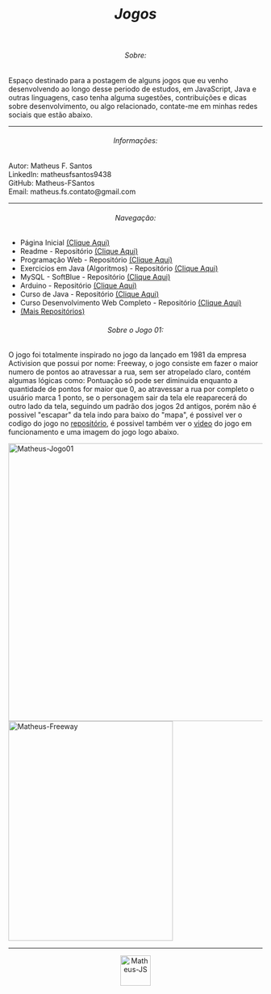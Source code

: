 <header>
  <h1 align="center"><em>Jogos</em></h1>
</header>

<section>
  <h6 align="center">Sobre:</h6>
  <p>
    Espaço destinado para a postagem de alguns jogos que eu venho desenvolvendo ao longo desse periodo de estudos, em JavaScript, Java e outras linguagens, caso tenha alguma sugestões, contribuições e dicas sobre desenvolvimento, ou algo relacionado, contate-me em minhas redes sociais que estão abaixo.
    
<hr>

<section>
  <h6 align="center">Informações:</h6>
  <p>
      Autor: Matheus F. Santos<br>
      LinkedIn: matheusfsantos9438<br>
      GitHub: Matheus-FSantos<br/>
      Email: matheus.fs.contato@gmail.com<br>
      
  </p>
</section>

<hr>

<section>
  <h6 align="center">Navegação:</h6>
  <nav>
    <ul>
      <li>Página Inicial <a href="https://github.com/Matheus-FSantos" target="_blank">(Clique Aqui)</a></li>
      <li>Readme - Repositório <a href="https://github.com/Matheus-FSantos/Matheus-FSantos" target="_blank">(Clique Aqui)</a></li> 
      <li>Programação Web - Repositório <a href="https://github.com/Matheus-FSantos/SENAC-PWA107-1142496616-Matheus" target="_blank">(Clique Aqui)</a></li>
      <li>Exercicios em Java (Algoritmos) - Repositório <a href="https://github.com/Matheus-FSantos/ExerciciosJava" target="_blank">(Clique Aqui)</a></li>
      <li>MySQL - SoftBlue - Repositório <a href="https://github.com/Matheus-FSantos/MySQL-Softblue" target="_blank">(Clique Aqui)</a></li>
      <li>Arduino - Repositório <a href="https://github.com/Matheus-FSantos/ArduinoProjetos" target="_blank">(Clique Aqui)</a></li>
      <li>Curso de Java - Repositório <a href="https://github.com/Matheus-FSantos/Curso-de-Java-Udemy" target="_blank">(Clique Aqui)</a></li>
      <li>Curso Desenvolvimento Web Completo - Repositório <a href="https://github.com/Matheus-FSantos/curso-desenvolvimeto-web-completo-udemy/" targer="_blank">(Clique Aqui)</a></li>
      <li><a href="https://github.com/Matheus-FSantos?tab=repositories">(Mais Repositórios)</a></li>
    </ul>
  </nav>
</section>

<section>
  <h6 align="center">Sobre o Jogo 01:</h6>
  <p>
    O jogo foi totalmente inspirado no jogo da lançado em 1981 da empresa Activision que possui por nome: Freeway, o jogo consiste em fazer o maior numero de pontos ao atravessar a rua, sem ser atropelado claro, contém algumas lógicas como: Pontuação só pode ser diminuida enquanto a quantidade de pontos for maior que 0, ao atravessar a rua por completo o usuário marca 1 ponto, se o personagem sair da tela ele reaparecerá do outro lado da tela, seguindo um padrão dos jogos 2d antigos, porém não é possivel "escapar" da tela indo para baixo do "mapa", é possivel ver o codigo do jogo no <a href="https://github.com/Matheus-FSantos/JogosJS/tree/main/Jogo%2001" target="_blank">repositório</a>, é possivel também ver o <a href="https://github.com/Matheus-FSantos/JogosJS/blob/main/Jogo%2001/Video.mp4" target="_blank">video</a> do jogo em funcionamento e uma imagem do jogo logo abaixo.
  </p>
  <div>
      <img align="center" alt="Matheus-Jogo01" height="auto" width="550" src="https://user-images.githubusercontent.com/109228925/202874916-a7b4a783-caad-459a-b018-ffce6d816faf.png">
    <img align="center" alt="Matheus-Freeway" height="435" width="326" src="https://media.alvanista.com/uploads/game/23/13711/medium_cover.png">
  </div>
</section>

<hr>

<section align="center">
  <img align="center" alt="Matheus-JS" height="auto" width="60" src="https://cdn.jsdelivr.net/gh/devicons/devicon/icons/javascript/javascript-original.svg">
</section>
